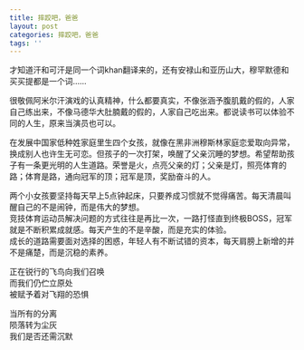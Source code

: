 ```yaml
---
title: 摔跤吧，爸爸
layout: post
categories: 摔跤吧，爸爸
tags: ''
---
```

才知道汗和可汗是同一个词khan翻译来的，还有安禄山和亚历山大，穆罕默德和买买提都是一个词……  

很敬佩阿米尔汗演戏的认真精神，什么都要真实，不像张涵予腹肌戴的假的，人家自己练出来，不像马德华大肚腩戴的假的，人家自己吃出来。都说读书可以体验不同的人生，原来当演员也可以。    
 
在发展中国家低种姓家庭里生四个女孩，就像在黑非洲穆斯林家庭恋爱取向异常，换成别人也许生无可恋。但孩子的一次打架，唤醒了父亲沉睡的梦想。希望帮助孩子有一条更光明的人生道路。荣誉是火，点亮父亲的灯；父亲是灯，照亮体育的路；体育是路，通向冠军的顶；冠军是顶，奖励奋斗的人。  

两个小女孩要坚持每天早上5点钟起床，只要养成习惯就不觉得痛苦。每天清晨叫醒自己的不是闹钟，而是伟大的梦想。  
竞技体育运动员解决问题的方式往往是再比一次，一路打怪直到终极BOSS，冠军就是不断积累成就感。每天产生的不是辛酸，而是充实的体验。  
成长的道路需要面对选择的困惑，年轻人有不断试错的资本，每天肩膀上新增的并不是痛楚，而是沉稳的素养。  

正在锐行的飞鸟向我们召唤  
而我们仍伫立原处  
被赋予着对飞翔的恐惧  
  
当所有的分离   
陨落转为尘灰  
我们是否还需沉默